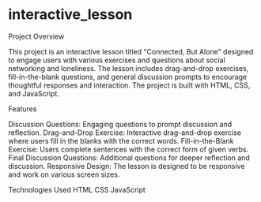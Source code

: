 # interactive_lesson

Project Overview

This project is an interactive lesson titled "Connected, But Alone" designed to engage users with various exercises and questions about social networking and loneliness. The lesson includes drag-and-drop exercises, fill-in-the-blank questions, and general discussion prompts to encourage thoughtful responses and interaction. The project is built with HTML, CSS, and JavaScript.

Features

Discussion Questions: Engaging questions to prompt discussion and reflection.
Drag-and-Drop Exercise: Interactive drag-and-drop exercise where users fill in the blanks with the correct words.
Fill-in-the-Blank Exercise: Users complete sentences with the correct form of given verbs.
Final Discussion Questions: Additional questions for deeper reflection and discussion.
Responsive Design: The lesson is designed to be responsive and work on various screen sizes.

Technologies Used
HTML
CSS
JavaScript
